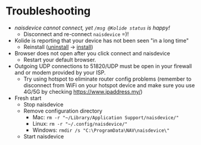 # Troubleshooting

- _naisdevice cannot connect, yet `/msg @Kolide status` is happy!_
    - Disconnect and re-connect `naisdevice` =\)!
- Kolide is reporting that your device has not been seen "in a long time"
    - Reinstall ([uninstall](uninstall.md) -> [install](install.md))
- Browser does not open after you click connect and naisdevice
    - Restart your default browser.
- Outgoing UDP connections to 51820/UDP must be open in your firewall and or modem provided by your ISP.
    - Try using hotspot to eliminate router config problems (remember to disconnect from WiFi on your hotspot device and make sure you use 4G/5G by checking https://www.ipaddress.my/)
- Fresh start
    - Stop naisdevice
    - Remove configuration directory
        - Mac: `rm -r "~/Library/Application Support/naisdevice/"`
        - Linux: `rm -r "~/.config/naisdevice/"`
        - Windows: `rmdir /s "C:\ProgramData\NAV\naisdevice\"`
    - Start naisdevice
